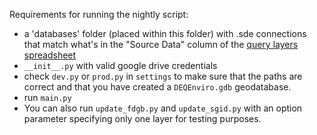 Requirements for running the nightly script:

- a 'databases' folder (placed within this folder) with .sde connections that match what's in the "Source Data" column of the [query layers spreadsheet](https://docs.google.com/a/utah.gov/spreadsheet/ccc?key=0Aqee4VOgQcXcdG9DQzFEYld6UUtWRU1kNG5PMWVEY1E#gid=0)
- `__init__.py` with valid google drive credentials
- check `dev.py` or `prod.py` in `settings` to make sure that the paths are correct and that you have created a `DEQEnviro.gdb` geodatabase.
- run `main.py`
- You can also run `update_fdgb.py` and `update_sgid.py` with an option parameter specifying only one layer for testing purposes.